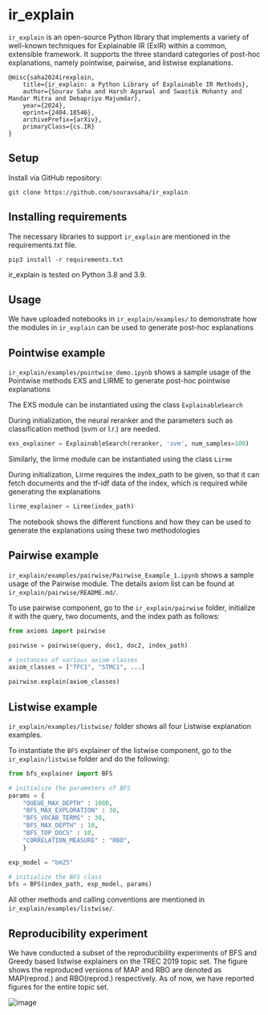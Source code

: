 # ir_explain

`ir_explain` is an open-source Python library that implements a variety
of well-known techniques for Explainable IR (ExIR) within
a common, extensible framework. It supports the three standard
categories of post-hoc explanations, namely pointwise, pairwise,
and listwise explanations.

<!-- `ir_explain` is a post-hoc explainability library of IR. It consists of three componets, i) pointwise, ii) pairwise, iii) listwise.
-->
  ```
@misc{saha2024irexplain,
      title={ir_explain: a Python Library of Explainable IR Methods}, 
      author={Sourav Saha and Harsh Agarwal and Swastik Mohanty and Mandar Mitra and Debapriyo Majumdar},
      year={2024},
      eprint={2404.18546},
      archivePrefix={arXiv},
      primaryClass={cs.IR}
}
 ```
## Setup

Install via GitHub repository:
```
git clone https://github.com/souravsaha/ir_explain
```

## Installing requirements

The necessary libraries to support `ir_explain` are mentioned in the requirements.txt file.

```
pip3 install -r requirements.txt
```
ir_explain is tested on Python 3.8 and 3.9.

## Usage

We have uploaded notebooks in `ir_explain/examples/` to demonstrate how the modules in `ir_explain` can be used to generate post-hoc explanations

## Pointwise example
`ir_explain/examples/pointwise_demo.ipynb` shows a sample usage of the Pointwise methods EXS and LIRME to generate post-hoc pointwise explanations
 
 The EXS module can be instantiated using the class `ExplainableSearch`
 
 During initialization, the neural reranker and the parameters such as classification method (svm or l.r.) are needed. 

```python
exs_explainer = ExplainableSearch(reranker, 'svm', num_samples=100)
```

Similarly, the lirme module can be instantiated using the class `Lirme`

During initialization, Lirme requires the index_path to be given, so that it can fetch documents and the tf-idf data of the index, which is required while generating the explanations

```python
lirme_explainer = Lirme(index_path)
```

The notebook shows the different functions and how they can be used to generate the explanations using these two methodologies

## Pairwise example
`ir_explain/examples/pairwise/Pairwise_Example_1.ipynb` shows a sample usage of the Pairwise module. The details axiom list can be found at `ir_explain/pairwise/README.md/`.

To use pairwise component, go to the `ir_explain/pairwise` folder, initialize it with the query, two documents, and the index path as follows:

```python
from axioms import pairwise

pairwise = pairwise(query, doc1, doc2, index_path)

# instances of various axiom classes
axiom_classes = ["TFC1", "STMC1", ...]

pairwise.explain(axiom_classes)

```




## Listwise example
`ir_explain/examples/listwise/` folder shows all four Listwise explanation examples. 

To instantiate the `BFS` explainer of the listwise component, go to the `ir_explain/listwise` folder and do the following: 

```python
from bfs_explainer import BFS

# initialize the parameters of BFS
params = {
    "QUEUE_MAX_DEPTH" : 1000,
    "BFS_MAX_EXPLORATION" : 30,
    "BFS_VOCAB_TERMS" : 30,
    "BFS_MAX_DEPTH" : 10,
    "BFS_TOP_DOCS" : 10,
    "CORRELATION_MEASURE" : "RBO",
    }

exp_model = "bm25"

# initialize the BFS class
bfs = BFS(index_path, exp_model, params)
```
All other methods and calling conventions are mentioned in `ir_explain/examples/listwise/`.

## Reproducibility experiment

We have conducted a subset of the reproducibility experiments of BFS and Greedy based listwise explainers on the TREC 2019 topic set. The figure shows the reproduced versions of MAP and RBO are denoted as MAP(reprod.) and RBO(reprod.) respectively. As of now, we have reported figures for the entire topic set. 

![image](https://github.com/souravsaha/ir_explain/blob/main/examples/reproducibility-table.png)


